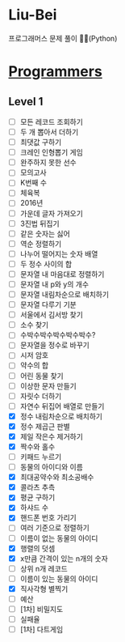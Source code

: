 # Liu-Bei
프로그래머스 문제 풀이 👩‍💻(Python)
# [Programmers](https://programmers.co.kr/learn/challenges)
## Level 1
- [ ] 모든 레코드 조회하기
- [ ] 두 개 뽑아서 더하기
- [ ] 최댓값 구하기
- [ ] 크레인 인형뽑기 게임
- [ ] 완주하지 못한 선수
- [ ] 모의고사
- [ ] K번째 수
- [ ] 체육복
- [ ] 2016년
- [ ] 가운데 글자 가져오기
- [ ] 3진법 뒤집기
- [ ] 같은 숫자는 싫어
- [ ] 역순 정렬하기
- [ ] 나누어 떨어지는 숫자 배열
- [ ] 두 정수 사이의 합
- [ ] 문자열 내 마음대로 정렬하기
- [ ] 문자열 내 p와 y의 개수
- [ ] 문자열 내림차순으로 배치하기
- [ ] 문자열 다루기 기분
- [ ] 서울에서 김서방 찾기
- [ ] 소수 찾기
- [ ] 수박수박수박수박수박수?
- [ ] 문자열을 정수로 바꾸기
- [ ] 시저 암호
- [ ] 약수의 합
- [ ] 어린 동물 찾기
- [ ] 이상한 문자 만들기
- [ ] 자릿수 더하기
- [ ] 자연수 뒤집어 배열로 만들기
- [X] 정수 내림차순으로 배치하기
- [X] 정수 제곱근 판별
- [X] 제일 작은수 제거하기
- [X] 짝수와 홀수
- [ ] 키패드 누르기
- [ ] 동물의 아이디와 이름
- [X] 최대공약수와 최소공배수
- [X] 콜라츠 추측
- [X] 평균 구하기
- [X] 하샤드 수
- [X] 핸드폰 번호 가리기
- [ ] 여러 기준으로 정렬하기
- [ ] 이름이 없는 동물의 아이디
- [X] 행렬의 덧셈
- [X] x만큼 간격이 있는 n개의 숫자
- [ ] 상위 n개 레코드
- [ ] 이름이 있는 동물의 아이디
- [X] 직사각형 별찍기
- [ ] 예산
- [ ] [1차] 비밀지도
- [ ] 실패율
- [ ] [1차] 다트게임